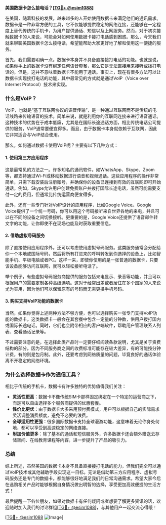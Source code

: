 **美国数据卡怎么接电话？[[TG💪+ @esim1088](https://t.me/s/esim1088)]**

在美国，随着科技的发展，越来越多的人开始使用数据卡来满足他们的通讯需求。数据卡是一种非常方便的工具，它不仅能够提供稳定的网络连接，还能够在一定程度上替代传统的手机卡，为用户提供通话、短信以及上网服务。然而，对于初次接触数据卡的人来说，可能会对如何使用数据卡接打电话感到困惑。那么，今天我们就来聊聊美国数据卡怎么接电话，希望能帮助大家更好地了解和使用这一便捷的服务。

首先，我们需要明确一点，数据卡本身并不具备直接接打电话的功能。也就是说，如果你手上的数据卡没有绑定任何语音套餐，那么它是无法直接用来接听或拨打电话的。但是，这并不意味着数据卡不能用于通话。事实上，现在有很多方法可以让数据卡实现接打电话的功能，其中最常见的方式就是通过VoIP（Voice over Internet Protocol）技术来实现。

### **什么是VoIP？**

VoIP，也就是“基于互联网协议的语音传输”，是一种通过互联网而不是传统的电话线路来传输语音的技术。简单来说，就是利用你的互联网连接来进行语音通话。这种技术的优势在于成本低廉，尤其是在国际长途通话方面，相比传统电话公司提供的服务，VoIP通常要便宜得多。而且，由于数据卡本身就依赖于互联网，因此它非常适合与VoIP结合使用。

那么，如何通过数据卡使用VoIP呢？主要有以下几种方式：

#### **1. 使用第三方应用程序**

这是最常见的方法之一。许多知名的通讯软件，如WhatsApp、Skype、Zoom等，都支持通过Wi-Fi或移动数据进行语音和视频通话。这些应用程序的操作非常简单，只需下载安装后注册账号，并确保你的设备已连接到有效的互联网即可开始通话。例如，Skype允许用户创建免费账户并拨打国际长途电话，虽然可能需要支付一定的费用，但通常比传统运营商便宜得多。

此外，还有一些专门针对VoIP设计的应用程序，比如Google Voice。Google Voice提供了一个统一号码，你可以用这个号码接听来自世界各地的来电，并且可以在不同的设备之间切换接听。更重要的是，Google Voice还提供了语音邮件转文字的功能，让你即使不在现场也能及时获取重要信息。

#### **2. 借助虚拟号码服务**

除了直接使用应用程序外，还可以考虑使用虚拟号码服务。这类服务通常会分配给你一个本地或国际号码，然后将所有打进来的呼叫转发到你选择的设备上，比如智能手机、平板电脑或者PC。这样一来，即使你使用的是一张普通的数据卡，只要该设备能够访问互联网，就可以轻松接听电话了。

举个例子，有些虚拟号码服务商提供的服务包括来电显示、录音等功能，并且可以根据用户的需要定制各种高级选项。这对于经常出差或者居住在多个国家的人来说尤为实用，因为他们可以保留原有的号码而无需更换手机号码。

#### **3. 购买支持VoIP功能的数据卡**

当然，如果你觉得上述两种方法不够方便，也可以选择购买一张专门支持VoIP功能的数据卡。这类数据卡一般会在其套餐中包含一定量的分钟数，供用户拨打国内或国际长途电话。同时，它们也会附带相应的客户端软件，帮助用户管理联系人列表、查看通话记录等。

不过需要注意的是，在选择此类产品时一定要仔细阅读条款说明，尤其是关于资费结构的部分。因为不同服务商之间的收费标准可能存在较大差异，有的可能按分钟计费，有的则是包月制。此外，还要考虑到网络质量的问题，毕竟良好的通话体验离不开稳定的网络环境。

### **为什么选择数据卡作为通信工具？**

相比于传统的手机卡，数据卡有许多独特的优势值得我们关注：

- **灵活性更高**：数据卡不像传统SIM卡那样固定绑定在一个特定的运营商之下，而是可以自由选择多个服务商提供的优惠套餐。
- **性价比更优**：由于数据卡大多采用预付费模式，用户可以根据自己的实际需求灵活调整消费额度，避免不必要的浪费。
- **全球适用性更强**：很多国际数据卡支持全球漫游功能，这意味着无论你身处何地，都可以享受到高速稳定的网络连接。
- **附加价值更多**：除了基本的通话和短信服务外，许多数据卡还会额外赠送云存储空间、在线教育课程等内容，进一步提升了产品的吸引力。

### **总结**

综上所述，虽然美国的数据卡本身不具备直接接打电话的能力，但我们完全可以通过VoIP技术或其他辅助手段实现这一目标。无论是借助第三方应用程序、虚拟号码服务还是专门的数据卡，都能够很好地满足我们的日常沟通需求。希望大家今后在选购相关产品时能够根据自身情况做出明智的选择，享受更加高效便捷的生活方式！

最后提醒一下各位朋友，如果对数据卡有任何疑问或者想要了解更多资讯的话，欢迎随时加入我们的讨论群组[[TG💪+ @esim1088](https://t.me/s/esim1088)]，与其他用户一起交流心得哦！

[[TG💪+ @esim1088](https://t.me/s/esim1088) ![Image](https://i.postimg.cc/4NQfJmqS/Snipaste-2025-05-13-00-14-12.png)]